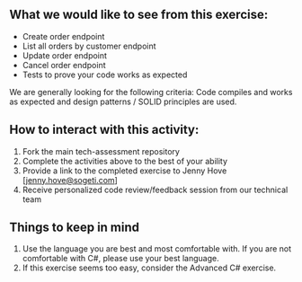 ## What we would like to see from this exercise:
* Create order endpoint
* List all orders by customer endpoint
* Update order endpoint
* Cancel order endpoint
* Tests to prove your code works as expected

We are generally looking for the following criteria: Code compiles and works as expected and design patterns / SOLID principles are used.

## How to interact with this activity:
1. Fork the main tech-assessment repository
2. Complete the activities above to the best of your ability
3. Provide a link to the completed exercise to Jenny Hove [jenny.hove@sogeti.com]
4. Receive personalized code review/feedback session from our technical team

## Things to keep in mind
1. Use the language you are best and most comfortable with. If you are not comfortable with C#, please use your best language.
2. If this exercise seems too easy, consider the Advanced C# exercise.
